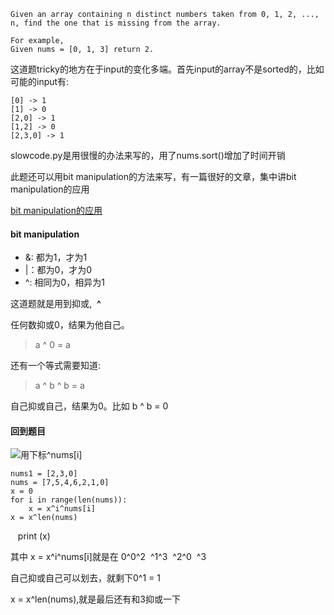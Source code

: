     Given an array containing n distinct numbers taken from 0, 1, 2, ..., n, find the one that is missing from the array.

    For example,
    Given nums = [0, 1, 3] return 2.

这道题tricky的地方在于input的变化多端。首先input的array不是sorted的，比如可能的input有:

    [0] -> 1
    [1] -> 0
    [2,0] -> 1
    [1,2] -> 0
    [2,3,0] -> 1

slowcode.py是用很慢的办法来写的，用了nums.sort()增加了时间开销

此题还可以用bit manipulation的方法来写，有一篇很好的文章，集中讲bit manipulation的应用

[bit manipulation的应用](http://blog.csdn.net/morewindows/article/details/7354571)

#### bit manipulation
- &: 都为1，才为1
- |：都为0，才为0
- ^: 相同为0，相异为1

这道题就是用到抑或,  **^**

任何数抑或0，结果为他自己。

> a ^ 0 = a

还有一个等式需要知道:

> a ^ b ^ b = a
    
自己抑或自己，结果为0。比如 b ^ b = 0

#### 回到题目

![用下标^nums[i]](http://i.imgur.com/n1rHoUn.png)

    nums1 = [2,3,0]
    nums = [7,5,4,6,2,1,0]
    x = 0
    for i in range(len(nums)):
        x = x^i^nums[i]
    x = x^len(nums)
    print (x)

其中 x = x^i^nums[i]就是在 0^0^2  ^1^3  ^2^0  ^3

自己抑或自己可以划去，就剩下0^1 = 1

x = x^len(nums),就是最后还有和3抑或一下
